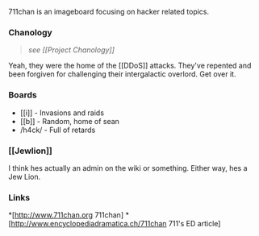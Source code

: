 711chan is an imageboard focusing on hacker related topics.

### Chanology ###
> *see [[Project Chanology]]*

Yeah, they were the home of the [[DDoS]] attacks. They've repented and been forgiven for challenging their intergalactic overlord. Get over it.

### Boards ###

* [[i]] - Invasions and raids
* [[b]] - Random, home of sean
* /h4ck/ - Full of retards

### [[Jewlion]]

I think hes actually an admin on the wiki or something. Either way, hes a Jew Lion.

### Links

*[http://www.711chan.org 711chan]
*[http://www.encyclopediadramatica.ch/711chan 711's ED article]